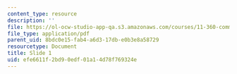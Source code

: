 ```yaml
---
content_type: resource
description: ''
file: https://ol-ocw-studio-app-qa.s3.amazonaws.com/courses/11-360-community-growth-and-land-use-planning-fall-2010/efe6611f2bd90edf01a14d78f769324e_10-28-10-needham-pres.pdf
file_type: application/pdf
parent_uid: 8bdc0e15-fab4-a6d3-17db-e0b3e8a58729
resourcetype: Document
title: Slide 1
uid: efe6611f-2bd9-0edf-01a1-4d78f769324e
---
```

